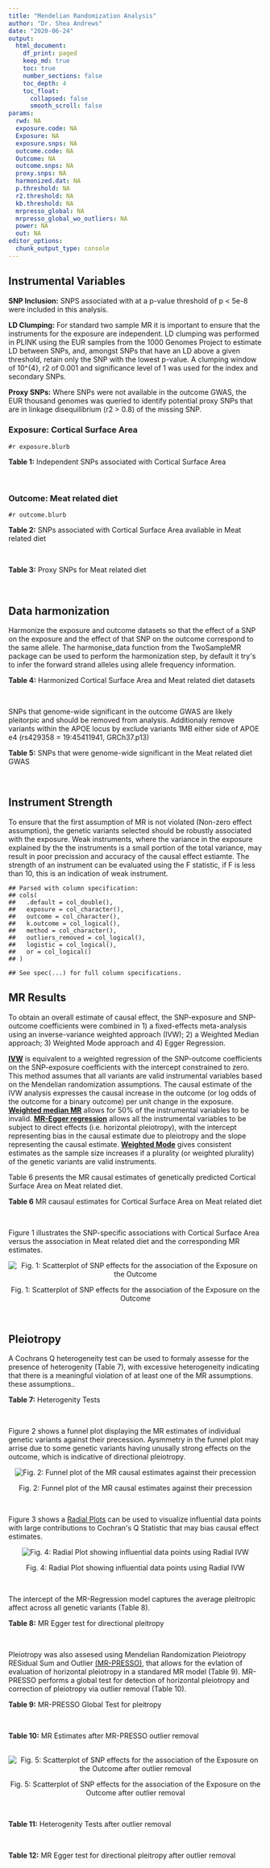 ```yaml
---
title: "Mendelian Randomization Analysis"
author: "Dr. Shea Andrews"
date: "2020-06-24"
output:
  html_document:
    df_print: paged
    keep_md: true
    toc: true
    number_sections: false
    toc_depth: 4
    toc_float:
      collapsed: false
      smooth_scroll: false
params:
  rwd: NA
  exposure.code: NA
  Exposure: NA
  exposure.snps: NA
  outcome.code: NA
  Outcome: NA
  outcome.snps: NA
  proxy.snps: NA
  harmonized.dat: NA
  p.threshold: NA
  r2.threshold: NA
  kb.threshold: NA
  mrpresso_global: NA
  mrpresso_global_wo_outliers: NA
  power: NA
  out: NA
editor_options:
  chunk_output_type: console
---
```







## Instrumental Variables
**SNP Inclusion:** SNPS associated with at a p-value threshold of p < 5e-8 were included in this analysis.
<br>

**LD Clumping:** For standard two sample MR it is important to ensure that the instruments for the exposure are independent. LD clumping was performed in PLINK using the EUR samples from the 1000 Genomes Project to estimate LD between SNPs, and, amongst SNPs that have an LD above a given threshold, retain only the SNP with the lowest p-value. A clumping window of 10^{4}, r2 of 0.001 and significance level of 1 was used for the index and secondary SNPs.
<br>

**Proxy SNPs:** Where SNPs were not available in the outcome GWAS, the EUR thousand genomes was queried to identify potential proxy SNPs that are in linkage disequilibrium (r2 > 0.8) of the missing SNP.
<br>

### Exposure: Cortical Surface Area
`#r exposure.blurb`
<br>

**Table 1:** Independent SNPs associated with Cortical Surface Area
<div data-pagedtable="false">
  <script data-pagedtable-source type="application/json">
{"columns":[{"label":["SNP"],"name":[1],"type":["chr"],"align":["left"]},{"label":["CHROM"],"name":[2],"type":["dbl"],"align":["right"]},{"label":["POS"],"name":[3],"type":["dbl"],"align":["right"]},{"label":["REF"],"name":[4],"type":["chr"],"align":["left"]},{"label":["ALT"],"name":[5],"type":["chr"],"align":["left"]},{"label":["AF"],"name":[6],"type":["dbl"],"align":["right"]},{"label":["BETA"],"name":[7],"type":["dbl"],"align":["right"]},{"label":["SE"],"name":[8],"type":["dbl"],"align":["right"]},{"label":["Z"],"name":[9],"type":["dbl"],"align":["right"]},{"label":["P"],"name":[10],"type":["dbl"],"align":["right"]},{"label":["N"],"name":[11],"type":["dbl"],"align":["right"]},{"label":["TRAIT"],"name":[12],"type":["chr"],"align":["left"]}],"data":[{"1":"rs12630663","2":"3","3":"28007315","4":"T","5":"C","6":"0.4117","7":"632.8110","8":"111.2125","9":"5.690110","10":"1.270e-08","11":"32176","12":"Cortical_Surface_Area"},{"1":"rs34464850","2":"3","3":"141721762","4":"G","5":"C","6":"0.1534","7":"1233.1854","8":"152.7201","9":"8.074807","10":"6.758e-16","11":"31984","12":"Cortical_Surface_Area"},{"1":"rs2301718","2":"4","3":"106009763","4":"G","5":"A","6":"0.2269","7":"737.2212","8":"132.3556","9":"5.570004","10":"2.547e-08","11":"32176","12":"Cortical_Surface_Area"},{"1":"rs386424","2":"5","3":"81092787","4":"T","5":"G","6":"0.3008","7":"656.5430","8":"120.0422","9":"5.469270","10":"4.519e-08","11":"32176","12":"Cortical_Surface_Area"},{"1":"rs7715167","2":"5","3":"170778824","4":"T","5":"C","6":"0.6143","7":"662.7540","8":"119.1375","9":"5.562930","10":"2.653e-08","11":"32068","12":"Cortical_Surface_Area"},{"1":"rs2802295","2":"6","3":"108926496","4":"A","5":"G","6":"0.6207","7":"714.5850","8":"112.9897","9":"6.324340","10":"2.543e-10","11":"32176","12":"Cortical_Surface_Area"},{"1":"rs11759026","2":"6","3":"126792095","4":"A","5":"G","6":"0.2376","7":"1301.5200","8":"134.6156","9":"9.668420","10":"4.106e-22","11":"31907","12":"Cortical_Surface_Area"},{"1":"rs12357321","2":"10","3":"21790476","4":"G","5":"A","6":"0.3206","7":"-698.7452","8":"119.6461","9":"-5.840100","10":"5.217e-09","11":"32176","12":"Cortical_Surface_Area"},{"1":"rs1628768","2":"10","3":"105012994","4":"T","5":"C","6":"0.2386","7":"972.9780","8":"132.0048","9":"7.370780","10":"1.696e-13","11":"32176","12":"Cortical_Surface_Area"},{"1":"rs10876864","2":"12","3":"56401085","4":"G","5":"A","6":"0.5774","7":"-628.5901","8":"112.6859","9":"-5.578250","10":"2.430e-08","11":"31319","12":"Cortical_Surface_Area"},{"1":"rs10878349","2":"12","3":"66327632","4":"A","5":"G","6":"0.5100","7":"-1039.9900","8":"110.4866","9":"-9.412850","10":"4.829e-21","11":"32176","12":"Cortical_Surface_Area"},{"1":"rs79600142","2":"17","3":"43897722","4":"T","5":"C","6":"0.2198","7":"-1696.8300","8":"143.2730","9":"-11.843300","10":"2.331e-32","11":"29435","12":"Cortical_Surface_Area"}],"options":{"columns":{"min":{},"max":[10]},"rows":{"min":[10],"max":[10]},"pages":{}}}
  </script>
</div>
<br>

### Outcome: Meat related diet
`#r outcome.blurb`
<br>

**Table 2:** SNPs associated with Cortical Surface Area avaliable in Meat related diet
<div data-pagedtable="false">
  <script data-pagedtable-source type="application/json">
{"columns":[{"label":["SNP"],"name":[1],"type":["chr"],"align":["left"]},{"label":["CHROM"],"name":[2],"type":["dbl"],"align":["right"]},{"label":["POS"],"name":[3],"type":["dbl"],"align":["right"]},{"label":["REF"],"name":[4],"type":["chr"],"align":["left"]},{"label":["ALT"],"name":[5],"type":["chr"],"align":["left"]},{"label":["AF"],"name":[6],"type":["dbl"],"align":["right"]},{"label":["BETA"],"name":[7],"type":["dbl"],"align":["right"]},{"label":["SE"],"name":[8],"type":["dbl"],"align":["right"]},{"label":["Z"],"name":[9],"type":["dbl"],"align":["right"]},{"label":["P"],"name":[10],"type":["dbl"],"align":["right"]},{"label":["N"],"name":[11],"type":["dbl"],"align":["right"]},{"label":["TRAIT"],"name":[12],"type":["chr"],"align":["left"]}],"data":[{"1":"rs12630663","2":"3","3":"28007315","4":"T","5":"C","6":"0.412671","7":"-0.002729030","8":"0.00247806","9":"-1.101280","10":"0.27000","11":"335576","12":"fish_plant_diet"},{"1":"rs34464850","2":"3","3":"141721762","4":"G","5":"C","6":"0.149975","7":"-0.001105040","8":"0.00340403","9":"-0.324627","10":"0.75000","11":"335576","12":"fish_plant_diet"},{"1":"rs2301718","2":"4","3":"106009763","4":"G","5":"A","6":"0.205540","7":"-0.001792010","8":"0.00303872","9":"-0.589725","10":"0.56000","11":"335576","12":"fish_plant_diet"},{"1":"rs386424","2":"5","3":"81092787","4":"T","5":"G","6":"0.286770","7":"-0.007103210","8":"0.00269281","9":"-2.637840","10":"0.00830","11":"335576","12":"fish_plant_diet"},{"1":"rs7715167","2":"5","3":"170778824","4":"T","5":"C","6":"0.609458","7":"-0.000290727","8":"0.00248855","9":"-0.116826","10":"0.91000","11":"335576","12":"fish_plant_diet"},{"1":"rs2802295","2":"6","3":"108926496","4":"A","5":"G","6":"0.628110","7":"0.004565070","8":"0.00251913","9":"1.812160","10":"0.07000","11":"335576","12":"fish_plant_diet"},{"1":"rs11759026","2":"6","3":"126792095","4":"A","5":"G","6":"0.226202","7":"-0.001433550","8":"0.00291684","9":"-0.491474","10":"0.62000","11":"335576","12":"fish_plant_diet"},{"1":"rs12357321","2":"10","3":"21790476","4":"G","5":"A","6":"0.309362","7":"0.001885290","8":"0.00266939","9":"0.706262","10":"0.48000","11":"335576","12":"fish_plant_diet"},{"1":"rs1628768","2":"10","3":"105012994","4":"T","5":"C","6":"0.234445","7":"-0.006437830","8":"0.00287482","9":"-2.239390","10":"0.02500","11":"335576","12":"fish_plant_diet"},{"1":"rs10876864","2":"12","3":"56401085","4":"G","5":"A","6":"0.573374","7":"0.006891750","8":"0.00245253","9":"2.810060","10":"0.00500","11":"335576","12":"fish_plant_diet"},{"1":"rs10878349","2":"12","3":"66327632","4":"A","5":"G","6":"0.511359","7":"-0.000900842","8":"0.00243694","9":"-0.369661","10":"0.71000","11":"335576","12":"fish_plant_diet"},{"1":"rs79600142","2":"17","3":"43897722","4":"T","5":"C","6":"0.225207","7":"-0.010900800","8":"0.00290540","9":"-3.751910","10":"0.00018","11":"335576","12":"fish_plant_diet"}],"options":{"columns":{"min":{},"max":[10]},"rows":{"min":[10],"max":[10]},"pages":{}}}
  </script>
</div>
<br>

**Table 3:** Proxy SNPs for Meat related diet
<div data-pagedtable="false">
  <script data-pagedtable-source type="application/json">
{"columns":[{"label":["proxy.outcome"],"name":[1],"type":["lgl"],"align":["right"]},{"label":["target_snp"],"name":[2],"type":["lgl"],"align":["right"]},{"label":["proxy_snp"],"name":[3],"type":["lgl"],"align":["right"]},{"label":["ld.r2"],"name":[4],"type":["lgl"],"align":["right"]},{"label":["Dprime"],"name":[5],"type":["lgl"],"align":["right"]},{"label":["ref.proxy"],"name":[6],"type":["lgl"],"align":["right"]},{"label":["alt.proxy"],"name":[7],"type":["lgl"],"align":["right"]},{"label":["CHROM"],"name":[8],"type":["lgl"],"align":["right"]},{"label":["POS"],"name":[9],"type":["lgl"],"align":["right"]},{"label":["ALT.proxy"],"name":[10],"type":["lgl"],"align":["right"]},{"label":["REF.proxy"],"name":[11],"type":["lgl"],"align":["right"]},{"label":["AF"],"name":[12],"type":["lgl"],"align":["right"]},{"label":["BETA"],"name":[13],"type":["lgl"],"align":["right"]},{"label":["SE"],"name":[14],"type":["lgl"],"align":["right"]},{"label":["P"],"name":[15],"type":["lgl"],"align":["right"]},{"label":["N"],"name":[16],"type":["lgl"],"align":["right"]},{"label":["ref"],"name":[17],"type":["lgl"],"align":["right"]},{"label":["alt"],"name":[18],"type":["lgl"],"align":["right"]},{"label":["ALT"],"name":[19],"type":["lgl"],"align":["right"]},{"label":["REF"],"name":[20],"type":["lgl"],"align":["right"]},{"label":["PHASE"],"name":[21],"type":["lgl"],"align":["right"]}],"data":[{"1":"NA","2":"NA","3":"NA","4":"NA","5":"NA","6":"NA","7":"NA","8":"NA","9":"NA","10":"NA","11":"NA","12":"NA","13":"NA","14":"NA","15":"NA","16":"NA","17":"NA","18":"NA","19":"NA","20":"NA","21":"NA"}],"options":{"columns":{"min":{},"max":[10]},"rows":{"min":[10],"max":[10]},"pages":{}}}
  </script>
</div>
<br>

## Data harmonization
Harmonize the exposure and outcome datasets so that the effect of a SNP on the exposure and the effect of that SNP on the outcome correspond to the same allele. The harmonise_data function from the TwoSampleMR package can be used to perform the harmonization step, by default it try's to infer the forward strand alleles using allele frequency information.
<br>

**Table 4:** Harmonized Cortical Surface Area and Meat related diet datasets
<div data-pagedtable="false">
  <script data-pagedtable-source type="application/json">
{"columns":[{"label":["SNP"],"name":[1],"type":["chr"],"align":["left"]},{"label":["effect_allele.exposure"],"name":[2],"type":["chr"],"align":["left"]},{"label":["other_allele.exposure"],"name":[3],"type":["chr"],"align":["left"]},{"label":["effect_allele.outcome"],"name":[4],"type":["chr"],"align":["left"]},{"label":["other_allele.outcome"],"name":[5],"type":["chr"],"align":["left"]},{"label":["beta.exposure"],"name":[6],"type":["dbl"],"align":["right"]},{"label":["beta.outcome"],"name":[7],"type":["dbl"],"align":["right"]},{"label":["eaf.exposure"],"name":[8],"type":["dbl"],"align":["right"]},{"label":["eaf.outcome"],"name":[9],"type":["dbl"],"align":["right"]},{"label":["remove"],"name":[10],"type":["lgl"],"align":["right"]},{"label":["palindromic"],"name":[11],"type":["lgl"],"align":["right"]},{"label":["ambiguous"],"name":[12],"type":["lgl"],"align":["right"]},{"label":["id.outcome"],"name":[13],"type":["chr"],"align":["left"]},{"label":["chr.outcome"],"name":[14],"type":["dbl"],"align":["right"]},{"label":["pos.outcome"],"name":[15],"type":["dbl"],"align":["right"]},{"label":["se.outcome"],"name":[16],"type":["dbl"],"align":["right"]},{"label":["z.outcome"],"name":[17],"type":["dbl"],"align":["right"]},{"label":["pval.outcome"],"name":[18],"type":["dbl"],"align":["right"]},{"label":["samplesize.outcome"],"name":[19],"type":["dbl"],"align":["right"]},{"label":["outcome"],"name":[20],"type":["chr"],"align":["left"]},{"label":["mr_keep.outcome"],"name":[21],"type":["lgl"],"align":["right"]},{"label":["pval_origin.outcome"],"name":[22],"type":["chr"],"align":["left"]},{"label":["chr.exposure"],"name":[23],"type":["dbl"],"align":["right"]},{"label":["pos.exposure"],"name":[24],"type":["dbl"],"align":["right"]},{"label":["se.exposure"],"name":[25],"type":["dbl"],"align":["right"]},{"label":["z.exposure"],"name":[26],"type":["dbl"],"align":["right"]},{"label":["pval.exposure"],"name":[27],"type":["dbl"],"align":["right"]},{"label":["samplesize.exposure"],"name":[28],"type":["dbl"],"align":["right"]},{"label":["exposure"],"name":[29],"type":["chr"],"align":["left"]},{"label":["mr_keep.exposure"],"name":[30],"type":["lgl"],"align":["right"]},{"label":["pval_origin.exposure"],"name":[31],"type":["chr"],"align":["left"]},{"label":["id.exposure"],"name":[32],"type":["chr"],"align":["left"]},{"label":["action"],"name":[33],"type":["dbl"],"align":["right"]},{"label":["mr_keep"],"name":[34],"type":["lgl"],"align":["right"]},{"label":["pleitropy_keep"],"name":[35],"type":["lgl"],"align":["right"]},{"label":["pt"],"name":[36],"type":["dbl"],"align":["right"]},{"label":["mrpresso_RSSobs"],"name":[37],"type":["dbl"],"align":["right"]},{"label":["mrpresso_pval"],"name":[38],"type":["chr"],"align":["left"]},{"label":["mrpresso_keep"],"name":[39],"type":["lgl"],"align":["right"]}],"data":[{"1":"rs10876864","2":"A","3":"G","4":"A","5":"G","6":"-628.5901","7":"0.006891750","8":"0.5774","9":"0.573374","10":"FALSE","11":"FALSE","12":"FALSE","13":"CM4PRt","14":"12","15":"56401085","16":"0.00245253","17":"2.810060","18":"0.00500","19":"335576","20":"Niarchou2020meat","21":"TRUE","22":"reported","23":"12","24":"56401085","25":"112.6859","26":"-5.578250","27":"2.430e-08","28":"31319","29":"Grasby2020surfarea","30":"TRUE","31":"reported","32":"vcCxdO","33":"2","34":"TRUE","35":"TRUE","36":"5e-08","37":"5.060793e-05","38":"0.036","39":"FALSE"},{"1":"rs10878349","2":"G","3":"A","4":"G","5":"A","6":"-1039.9900","7":"-0.000900842","8":"0.5100","9":"0.511359","10":"FALSE","11":"FALSE","12":"FALSE","13":"CM4PRt","14":"12","15":"66327632","16":"0.00243694","17":"-0.369661","18":"0.71000","19":"335576","20":"Niarchou2020meat","21":"TRUE","22":"reported","23":"12","24":"66327632","25":"110.4866","26":"-9.412850","27":"4.829e-21","28":"32176","29":"Grasby2020surfarea","30":"TRUE","31":"reported","32":"vcCxdO","33":"2","34":"TRUE","35":"TRUE","36":"5e-08","37":"1.504708e-06","38":"1","39":"TRUE"},{"1":"rs11759026","2":"G","3":"A","4":"G","5":"A","6":"1301.5200","7":"-0.001433550","8":"0.2376","9":"0.226202","10":"FALSE","11":"FALSE","12":"FALSE","13":"CM4PRt","14":"6","15":"126792095","16":"0.00291684","17":"-0.491474","18":"0.62000","19":"335576","20":"Niarchou2020meat","21":"TRUE","22":"reported","23":"6","24":"126792095","25":"134.6156","26":"9.668420","27":"4.106e-22","28":"31907","29":"Grasby2020surfarea","30":"TRUE","31":"reported","32":"vcCxdO","33":"2","34":"TRUE","35":"TRUE","36":"5e-08","37":"2.006655e-06","38":"1","39":"TRUE"},{"1":"rs12357321","2":"A","3":"G","4":"A","5":"G","6":"-698.7452","7":"0.001885290","8":"0.3206","9":"0.309362","10":"FALSE","11":"FALSE","12":"FALSE","13":"CM4PRt","14":"10","15":"21790476","16":"0.00266939","17":"0.706262","18":"0.48000","19":"335576","20":"Niarchou2020meat","21":"TRUE","22":"reported","23":"10","24":"21790476","25":"119.6461","26":"-5.840100","27":"5.217e-09","28":"32176","29":"Grasby2020surfarea","30":"TRUE","31":"reported","32":"vcCxdO","33":"2","34":"TRUE","35":"TRUE","36":"5e-08","37":"3.457611e-06","38":"1","39":"TRUE"},{"1":"rs12630663","2":"C","3":"T","4":"C","5":"T","6":"632.8110","7":"-0.002729030","8":"0.4117","9":"0.412671","10":"FALSE","11":"FALSE","12":"FALSE","13":"CM4PRt","14":"3","15":"28007315","16":"0.00247806","17":"-1.101280","18":"0.27000","19":"335576","20":"Niarchou2020meat","21":"TRUE","22":"reported","23":"3","24":"28007315","25":"111.2125","26":"5.690110","27":"1.270e-08","28":"32176","29":"Grasby2020surfarea","30":"TRUE","31":"reported","32":"vcCxdO","33":"2","34":"TRUE","35":"TRUE","36":"5e-08","37":"7.563273e-06","38":"1","39":"TRUE"},{"1":"rs1628768","2":"C","3":"T","4":"C","5":"T","6":"972.9780","7":"-0.006437830","8":"0.2386","9":"0.234445","10":"FALSE","11":"FALSE","12":"FALSE","13":"CM4PRt","14":"10","15":"105012994","16":"0.00287482","17":"-2.239390","18":"0.02500","19":"335576","20":"Niarchou2020meat","21":"TRUE","22":"reported","23":"10","24":"105012994","25":"132.0048","26":"7.370780","27":"1.696e-13","28":"32176","29":"Grasby2020surfarea","30":"TRUE","31":"reported","32":"vcCxdO","33":"2","34":"TRUE","35":"TRUE","36":"5e-08","37":"4.654184e-05","38":"0.156","39":"TRUE"},{"1":"rs2301718","2":"A","3":"G","4":"A","5":"G","6":"737.2212","7":"-0.001792010","8":"0.2269","9":"0.205540","10":"FALSE","11":"FALSE","12":"FALSE","13":"CM4PRt","14":"4","15":"106009763","16":"0.00303872","17":"-0.589725","18":"0.56000","19":"335576","20":"Niarchou2020meat","21":"TRUE","22":"reported","23":"4","24":"106009763","25":"132.3556","26":"5.570004","27":"2.547e-08","28":"32176","29":"Grasby2020surfarea","30":"TRUE","31":"reported","32":"vcCxdO","33":"2","34":"TRUE","35":"TRUE","36":"5e-08","37":"3.036646e-06","38":"1","39":"TRUE"},{"1":"rs2802295","2":"G","3":"A","4":"G","5":"A","6":"714.5850","7":"0.004565070","8":"0.6207","9":"0.628110","10":"FALSE","11":"FALSE","12":"FALSE","13":"CM4PRt","14":"6","15":"108926496","16":"0.00251913","17":"1.812160","18":"0.07000","19":"335576","20":"Niarchou2020meat","21":"TRUE","22":"reported","23":"6","24":"108926496","25":"112.9897","26":"6.324340","27":"2.543e-10","28":"32176","29":"Grasby2020surfarea","30":"TRUE","31":"reported","32":"vcCxdO","33":"2","34":"TRUE","35":"TRUE","36":"5e-08","37":"2.459984e-05","38":"0.576","39":"TRUE"},{"1":"rs34464850","2":"C","3":"G","4":"C","5":"G","6":"1233.1854","7":"-0.001105040","8":"0.1534","9":"0.149975","10":"FALSE","11":"TRUE","12":"FALSE","13":"CM4PRt","14":"3","15":"141721762","16":"0.00340403","17":"-0.324627","18":"0.75000","19":"335576","20":"Niarchou2020meat","21":"TRUE","22":"reported","23":"3","24":"141721762","25":"152.7201","26":"8.074807","27":"6.758e-16","28":"31984","29":"Grasby2020surfarea","30":"TRUE","31":"reported","32":"vcCxdO","33":"2","34":"TRUE","35":"TRUE","36":"5e-08","37":"9.875478e-07","38":"1","39":"TRUE"},{"1":"rs386424","2":"G","3":"T","4":"G","5":"T","6":"656.5430","7":"-0.007103210","8":"0.3008","9":"0.286770","10":"FALSE","11":"FALSE","12":"FALSE","13":"CM4PRt","14":"5","15":"81092787","16":"0.00269281","17":"-2.637840","18":"0.00830","19":"335576","20":"Niarchou2020meat","21":"TRUE","22":"reported","23":"5","24":"81092787","25":"120.0422","26":"5.469270","27":"4.519e-08","28":"32176","29":"Grasby2020surfarea","30":"TRUE","31":"reported","32":"vcCxdO","33":"2","34":"TRUE","35":"TRUE","36":"5e-08","37":"5.325323e-05","38":"0.072","39":"TRUE"},{"1":"rs7715167","2":"C","3":"T","4":"C","5":"T","6":"662.7540","7":"-0.000290727","8":"0.6143","9":"0.609458","10":"FALSE","11":"FALSE","12":"FALSE","13":"CM4PRt","14":"5","15":"170778824","16":"0.00248855","17":"-0.116826","18":"0.91000","19":"335576","20":"Niarchou2020meat","21":"TRUE","22":"reported","23":"5","24":"170778824","25":"119.1375","26":"5.562930","27":"2.653e-08","28":"32068","29":"Grasby2020surfarea","30":"TRUE","31":"reported","32":"vcCxdO","33":"2","34":"TRUE","35":"TRUE","36":"5e-08","37":"3.671230e-08","38":"1","39":"TRUE"},{"1":"rs79600142","2":"C","3":"T","4":"C","5":"T","6":"-1696.8300","7":"-0.010900800","8":"0.2198","9":"0.225207","10":"FALSE","11":"FALSE","12":"FALSE","13":"CM4PRt","14":"17","15":"43897722","16":"0.00290540","17":"-3.751910","18":"0.00018","19":"335576","20":"Niarchou2020meat","21":"TRUE","22":"reported","23":"17","24":"43897722","25":"143.2730","26":"-11.843300","27":"2.331e-32","28":"29435","29":"Grasby2020surfarea","30":"TRUE","31":"reported","32":"vcCxdO","33":"2","34":"TRUE","35":"TRUE","36":"5e-08","37":"2.148371e-04","38":"<0.012","39":"FALSE"}],"options":{"columns":{"min":{},"max":[10]},"rows":{"min":[10],"max":[10]},"pages":{}}}
  </script>
</div>
<br>

SNPs that genome-wide significant in the outcome GWAS are likely pleitorpic and should be removed from analysis. Additionaly remove variants within the APOE locus by exclude variants 1MB either side of APOE e4 (rs429358 = 19:45411941, GRCh37.p13)
<br>


**Table 5:** SNPs that were genome-wide significant in the Meat related diet GWAS
<div data-pagedtable="false">
  <script data-pagedtable-source type="application/json">
{"columns":[{"label":["SNP"],"name":[1],"type":["chr"],"align":["left"]},{"label":["chr.outcome"],"name":[2],"type":["dbl"],"align":["right"]},{"label":["pos.outcome"],"name":[3],"type":["dbl"],"align":["right"]},{"label":["pval.exposure"],"name":[4],"type":["dbl"],"align":["right"]},{"label":["pval.outcome"],"name":[5],"type":["dbl"],"align":["right"]}],"data":[],"options":{"columns":{"min":{},"max":[10]},"rows":{"min":[10],"max":[10]},"pages":{}}}
  </script>
</div>
<br>


## Instrument Strength
To ensure that the first assumption of MR is not violated (Non-zero effect assumption), the genetic variants selected should be robustly associated with the exposure. Weak instruments, where the variance in the exposure explained by the the instruments is a small portion of the total variance, may result in poor precission and accuracy of the causal effect estiamte. The strength of an instrument can be evaluated using the F statistic, if F is less than 10, this is an indication of weak instrument.


```
## Parsed with column specification:
## cols(
##   .default = col_double(),
##   exposure = col_character(),
##   outcome = col_character(),
##   k.outcome = col_logical(),
##   method = col_character(),
##   outliers_removed = col_logical(),
##   logistic = col_logical(),
##   or = col_logical()
## )
```

```
## See spec(...) for full column specifications.
```

<div data-pagedtable="false">
  <script data-pagedtable-source type="application/json">
{"columns":[{"label":["outliers_removed"],"name":[1],"type":["lgl"],"align":["right"]},{"label":["pve.exposure"],"name":[2],"type":["dbl"],"align":["right"]},{"label":["F"],"name":[3],"type":["dbl"],"align":["right"]},{"label":["Alpha"],"name":[4],"type":["dbl"],"align":["right"]},{"label":["NCP"],"name":[5],"type":["dbl"],"align":["right"]},{"label":["Power"],"name":[6],"type":["dbl"],"align":["right"]}],"data":[{"1":"FALSE","2":"0.01995528","3":"57.17537","4":"0.05","5":"0.1005793","6":"0.06159986"},{"1":"TRUE","2":"0.01468741","3":"50.23141","4":"0.05","5":"2.8433754","6":"0.39227804"}],"options":{"columns":{"min":{},"max":[10]},"rows":{"min":[10],"max":[10]},"pages":{}}}
  </script>
</div>

##  MR Results
To obtain an overall estimate of causal effect, the SNP-exposure and SNP-outcome coefficients were combined in 1) a fixed-effects meta-analysis using an inverse-variance weighted approach (IVW); 2) a Weighted Median approach; 3) Weighted Mode approach and 4) Egger Regression.


[**IVW**](https://doi.org/10.1002/gepi.21758) is equivalent to a weighted regression of the SNP-outcome coefficients on the SNP-exposure coefficients with the intercept constrained to zero. This method assumes that all variants are valid instrumental variables based on the Mendelian randomization assumptions. The causal estimate of the IVW analysis expresses the causal increase in the outcome (or log odds of the outcome for a binary outcome) per unit change in the exposure. [**Weighted median MR**](https://doi.org/10.1002/gepi.21965) allows for 50% of the instrumental variables to be invalid. [**MR-Egger regression**](https://doi.org/10.1093/ije/dyw220) allows all the instrumental variables to be subject to direct effects (i.e. horizontal pleiotropy), with the intercept representing bias in the causal estimate due to pleiotropy and the slope representing the causal estimate. [**Weighted Mode**](https://doi.org/10.1093/ije/dyx102) gives consistent estimates as the sample size increases if a plurality (or weighted plurality) of the genetic variants are valid instruments.
<br>



Table 6 presents the MR causal estimates of genetically predicted Cortical Surface Area on Meat related diet.
<br>

**Table 6** MR causaul estimates for Cortical Surface Area on Meat related diet
<div data-pagedtable="false">
  <script data-pagedtable-source type="application/json">
{"columns":[{"label":["id.exposure"],"name":[1],"type":["chr"],"align":["left"]},{"label":["id.outcome"],"name":[2],"type":["chr"],"align":["left"]},{"label":["outcome"],"name":[3],"type":["fctr"],"align":["left"]},{"label":["exposure"],"name":[4],"type":["fctr"],"align":["left"]},{"label":["method"],"name":[5],"type":["fctr"],"align":["left"]},{"label":["nsnp"],"name":[6],"type":["int"],"align":["right"]},{"label":["b"],"name":[7],"type":["dbl"],"align":["right"]},{"label":["se"],"name":[8],"type":["dbl"],"align":["right"]},{"label":["pval"],"name":[9],"type":["dbl"],"align":["right"]}],"data":[{"1":"vcCxdO","2":"CM4PRt","3":"Niarchou2020meat","4":"Grasby2020surfarea","5":"Inverse variance weighted (fixed effects)","6":"12","7":"-1.638288e-07","8":"8.341388e-07","9":"0.84429343"},{"1":"vcCxdO","2":"CM4PRt","3":"Niarchou2020meat","4":"Grasby2020surfarea","5":"Weighted median","6":"12","7":"-7.954985e-07","8":"1.389476e-06","9":"0.56697181"},{"1":"vcCxdO","2":"CM4PRt","3":"Niarchou2020meat","4":"Grasby2020surfarea","5":"Weighted mode","6":"12","7":"-8.901639e-07","8":"2.469713e-06","9":"0.72534958"},{"1":"vcCxdO","2":"CM4PRt","3":"Niarchou2020meat","4":"Grasby2020surfarea","5":"MR Egger","6":"12","7":"9.163063e-06","8":"3.835262e-06","9":"0.03801296"}],"options":{"columns":{"min":{},"max":[10]},"rows":{"min":[10],"max":[10]},"pages":{}}}
  </script>
</div>
<br>

Figure 1 illustrates the SNP-specific associations with Cortical Surface Area versus the association in Meat related diet and the corresponding MR estimates.
<br>

<div class="figure" style="text-align: center">
<img src="/sc/arion/projects/LOAD/shea/Projects/MR_ADPhenome/results/MR_ADbidir/Grasby2020surfarea/Niarchou2020meat/Grasby2020surfarea_5e-8_Niarchou2020meat_MR_Analaysis_files/figure-html/scatter_plot-1.png" alt="Fig. 1: Scatterplot of SNP effects for the association of the Exposure on the Outcome"  />
<p class="caption">Fig. 1: Scatterplot of SNP effects for the association of the Exposure on the Outcome</p>
</div>
<br>


## Pleiotropy
A Cochrans Q heterogeneity test can be used to formaly assesse for the presence of heterogenity (Table 7), with excessive heterogeneity indicating that there is a meaningful violation of at least one of the MR assumptions.
these assumptions..
<br>

**Table 7:** Heterogenity Tests
<div data-pagedtable="false">
  <script data-pagedtable-source type="application/json">
{"columns":[{"label":["id.exposure"],"name":[1],"type":["chr"],"align":["left"]},{"label":["id.outcome"],"name":[2],"type":["chr"],"align":["left"]},{"label":["outcome"],"name":[3],"type":["fctr"],"align":["left"]},{"label":["exposure"],"name":[4],"type":["fctr"],"align":["left"]},{"label":["method"],"name":[5],"type":["fctr"],"align":["left"]},{"label":["Q"],"name":[6],"type":["dbl"],"align":["right"]},{"label":["Q_df"],"name":[7],"type":["dbl"],"align":["right"]},{"label":["Q_pval"],"name":[8],"type":["dbl"],"align":["right"]}],"data":[{"1":"vcCxdO","2":"CM4PRt","3":"Niarchou2020meat","4":"Grasby2020surfarea","5":"MR Egger","6":"23.84982","7":"10","8":"8.009150e-03"},{"1":"vcCxdO","2":"CM4PRt","3":"Niarchou2020meat","4":"Grasby2020surfarea","5":"Inverse variance weighted","6":"39.74829","7":"11","8":"3.949989e-05"}],"options":{"columns":{"min":{},"max":[10]},"rows":{"min":[10],"max":[10]},"pages":{}}}
  </script>
</div>
<br>

Figure 2 shows a funnel plot displaying the MR estimates of individual genetic variants against their precession. Aysmmetry in the funnel plot may arrise due to some genetic variants having unusally strong effects on the outcome, which is indicative of directional pleiotropy.
<br>

<div class="figure" style="text-align: center">
<img src="/sc/arion/projects/LOAD/shea/Projects/MR_ADPhenome/results/MR_ADbidir/Grasby2020surfarea/Niarchou2020meat/Grasby2020surfarea_5e-8_Niarchou2020meat_MR_Analaysis_files/figure-html/funnel_plot-1.png" alt="Fig. 2: Funnel plot of the MR causal estimates against their precession"  />
<p class="caption">Fig. 2: Funnel plot of the MR causal estimates against their precession</p>
</div>
<br>

Figure 3 shows a [Radial Plots](https://github.com/WSpiller/RadialMR) can be used to visualize influential data points with large contributions to Cochran's Q Statistic that may bias causal effect estimates.



<div class="figure" style="text-align: center">
<img src="/sc/arion/projects/LOAD/shea/Projects/MR_ADPhenome/results/MR_ADbidir/Grasby2020surfarea/Niarchou2020meat/Grasby2020surfarea_5e-8_Niarchou2020meat_MR_Analaysis_files/figure-html/Radial_Plot-1.png" alt="Fig. 4: Radial Plot showing influential data points using Radial IVW"  />
<p class="caption">Fig. 4: Radial Plot showing influential data points using Radial IVW</p>
</div>
<br>

The intercept of the MR-Regression model captures the average pleitropic affect across all genetic variants (Table 8).
<br>

**Table 8:** MR Egger test for directional pleitropy
<div data-pagedtable="false">
  <script data-pagedtable-source type="application/json">
{"columns":[{"label":["id.exposure"],"name":[1],"type":["chr"],"align":["left"]},{"label":["id.outcome"],"name":[2],"type":["chr"],"align":["left"]},{"label":["outcome"],"name":[3],"type":["fctr"],"align":["left"]},{"label":["exposure"],"name":[4],"type":["fctr"],"align":["left"]},{"label":["egger_intercept"],"name":[5],"type":["dbl"],"align":["right"]},{"label":["se"],"name":[6],"type":["dbl"],"align":["right"]},{"label":["pval"],"name":[7],"type":["dbl"],"align":["right"]}],"data":[{"1":"vcCxdO","2":"CM4PRt","3":"Niarchou2020meat","4":"Grasby2020surfarea","5":"-0.009251796","6":"0.003583364","7":"0.02732829"}],"options":{"columns":{"min":{},"max":[10]},"rows":{"min":[10],"max":[10]},"pages":{}}}
  </script>
</div>
<br>

Pleiotropy was also assesed using Mendelian Randomization Pleiotropy RESidual Sum and Outlier [(MR-PRESSO)](https://doi.org/10.1038/s41588-018-0099-7), that allows for the evlation of evaluation of horizontal pleiotropy in a standared MR model (Table 9). MR-PRESSO performs a global test for detection of horizontal pleiotropy and correction of pleiotropy via outlier removal (Table 10).
<br>

**Table 9:** MR-PRESSO Global Test for pleitropy
<div data-pagedtable="false">
  <script data-pagedtable-source type="application/json">
{"columns":[{"label":["id.exposure"],"name":[1],"type":["chr"],"align":["left"]},{"label":["id.outcome"],"name":[2],"type":["chr"],"align":["left"]},{"label":["outcome"],"name":[3],"type":["chr"],"align":["left"]},{"label":["exposure"],"name":[4],"type":["chr"],"align":["left"]},{"label":["pt"],"name":[5],"type":["dbl"],"align":["right"]},{"label":["outliers_removed"],"name":[6],"type":["lgl"],"align":["right"]},{"label":["n_outliers"],"name":[7],"type":["dbl"],"align":["right"]},{"label":["RSSobs"],"name":[8],"type":["dbl"],"align":["right"]},{"label":["pval"],"name":[9],"type":["chr"],"align":["left"]}],"data":[{"1":"vcCxdO","2":"CM4PRt","3":"Niarchou2020meat","4":"Grasby2020surfarea","5":"5e-08","6":"FALSE","7":"2","8":"53.34238","9":"<0.001"}],"options":{"columns":{"min":{},"max":[10]},"rows":{"min":[10],"max":[10]},"pages":{}}}
  </script>
</div>
<br>


**Table 10:** MR Estimates after MR-PRESSO outlier removal
<div data-pagedtable="false">
  <script data-pagedtable-source type="application/json">
{"columns":[{"label":["id.exposure"],"name":[1],"type":["chr"],"align":["left"]},{"label":["id.outcome"],"name":[2],"type":["chr"],"align":["left"]},{"label":["outcome"],"name":[3],"type":["fctr"],"align":["left"]},{"label":["exposure"],"name":[4],"type":["fctr"],"align":["left"]},{"label":["method"],"name":[5],"type":["fctr"],"align":["left"]},{"label":["nsnp"],"name":[6],"type":["int"],"align":["right"]},{"label":["b"],"name":[7],"type":["dbl"],"align":["right"]},{"label":["se"],"name":[8],"type":["dbl"],"align":["right"]},{"label":["pval"],"name":[9],"type":["dbl"],"align":["right"]}],"data":[{"1":"vcCxdO","2":"CM4PRt","3":"Niarchou2020meat","4":"Grasby2020surfarea","5":"Inverse variance weighted (fixed effects)","6":"10","7":"-1.656033e-06","8":"9.851177e-07","9":"0.09275299"},{"1":"vcCxdO","2":"CM4PRt","3":"Niarchou2020meat","4":"Grasby2020surfarea","5":"Weighted median","6":"10","7":"-1.028899e-06","8":"1.374353e-06","9":"0.45407263"},{"1":"vcCxdO","2":"CM4PRt","3":"Niarchou2020meat","4":"Grasby2020surfarea","5":"Weighted mode","6":"10","7":"-8.155660e-07","8":"1.791921e-06","9":"0.65979246"},{"1":"vcCxdO","2":"CM4PRt","3":"Niarchou2020meat","4":"Grasby2020surfarea","5":"MR Egger","6":"10","7":"8.245637e-07","8":"5.078780e-06","9":"0.87505244"}],"options":{"columns":{"min":{},"max":[10]},"rows":{"min":[10],"max":[10]},"pages":{}}}
  </script>
</div>
<br>

<div class="figure" style="text-align: center">
<img src="/sc/arion/projects/LOAD/shea/Projects/MR_ADPhenome/results/MR_ADbidir/Grasby2020surfarea/Niarchou2020meat/Grasby2020surfarea_5e-8_Niarchou2020meat_MR_Analaysis_files/figure-html/scatter_plot_outlier-1.png" alt="Fig. 5: Scatterplot of SNP effects for the association of the Exposure on the Outcome after outlier removal"  />
<p class="caption">Fig. 5: Scatterplot of SNP effects for the association of the Exposure on the Outcome after outlier removal</p>
</div>
<br>

**Table 11:** Heterogenity Tests after outlier removal
<div data-pagedtable="false">
  <script data-pagedtable-source type="application/json">
{"columns":[{"label":["id.exposure"],"name":[1],"type":["chr"],"align":["left"]},{"label":["id.outcome"],"name":[2],"type":["chr"],"align":["left"]},{"label":["outcome"],"name":[3],"type":["fctr"],"align":["left"]},{"label":["exposure"],"name":[4],"type":["fctr"],"align":["left"]},{"label":["method"],"name":[5],"type":["fctr"],"align":["left"]},{"label":["Q"],"name":[6],"type":["dbl"],"align":["right"]},{"label":["Q_df"],"name":[7],"type":["dbl"],"align":["right"]},{"label":["Q_pval"],"name":[8],"type":["dbl"],"align":["right"]}],"data":[{"1":"vcCxdO","2":"CM4PRt","3":"Niarchou2020meat","4":"Grasby2020surfarea","5":"MR Egger","6":"14.52286","7":"8","8":"0.06911461"},{"1":"vcCxdO","2":"CM4PRt","3":"Niarchou2020meat","4":"Grasby2020surfarea","5":"Inverse variance weighted","6":"14.98768","7":"9","8":"0.09127498"}],"options":{"columns":{"min":{},"max":[10]},"rows":{"min":[10],"max":[10]},"pages":{}}}
  </script>
</div>
<br>

**Table 12:** MR Egger test for directional pleitropy after outlier removal
<div data-pagedtable="false">
  <script data-pagedtable-source type="application/json">
{"columns":[{"label":["id.exposure"],"name":[1],"type":["chr"],"align":["left"]},{"label":["id.outcome"],"name":[2],"type":["chr"],"align":["left"]},{"label":["outcome"],"name":[3],"type":["fctr"],"align":["left"]},{"label":["exposure"],"name":[4],"type":["fctr"],"align":["left"]},{"label":["egger_intercept"],"name":[5],"type":["dbl"],"align":["right"]},{"label":["se"],"name":[6],"type":["dbl"],"align":["right"]},{"label":["pval"],"name":[7],"type":["dbl"],"align":["right"]}],"data":[{"1":"vcCxdO","2":"CM4PRt","3":"Niarchou2020meat","4":"Grasby2020surfarea","5":"-0.002235602","6":"0.004418102","7":"0.626496"}],"options":{"columns":{"min":{},"max":[10]},"rows":{"min":[10],"max":[10]},"pages":{}}}
  </script>
</div>
<br>
